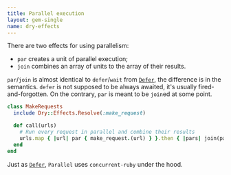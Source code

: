 ```yaml
---
title: Parallel execution
layout: gem-single
name: dry-effects
---
```


There are two effects for using parallelism:

- `par` creates a unit of parallel execution;
- `join` combines an array of units to the array of their results.

`par`/`join` is almost identical to `defer`/`wait` from [`Defer`](defer), the difference is in the semantics. `defer` is not supposed to be always awaited, it's usually fired-and-forgotten. On the contrary, `par` is meant to be `join`ed at some point.

```ruby
class MakeRequests
  include Dry::Effects.Resolve(:make_request)

  def call(urls)
    # Run every request in parallel and combine their results
    urls.map { |url| par { make_request.(url) } }.then { |pars| join(pars) }
  end
end
```

Just as [`Defer`](defer), `Parallel` uses `concurrent-ruby` under the hood.
